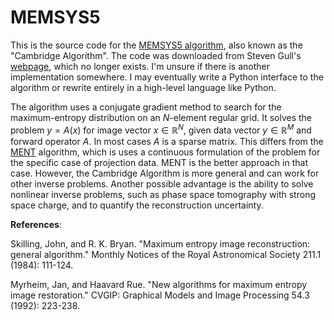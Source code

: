 # MEMSYS5

This is the source code for the [MEMSYS5 algorithm](https://academic.oup.com/mnras/article/211/1/111/1026907), also known as the "Cambridge Algorithm". The code was downloaded from Steven Gull's [webpage](https://www.mrao.cam.ac.uk/~steve/lisgo/tomography/memsys5/), which no longer exists. I'm unsure if there is another implementation somewhere. I may eventually write a Python interface to the algorithm or rewrite entirely in a high-level language like Python.

The algorithm uses a conjugate gradient method to search for the maximum-entropy distribution on an $N$-element regular grid. It solves the problem $y = A(x)$ for image vector $x \in \mathbb{R}^N$, given data vector $y \in \mathbb{R}^M$ and forward operator $A$. In most cases $A$ is a sparse matrix. This differs from the [MENT](https://github.com/austin-hoover/ment) algorithm, which is uses a continuous formulation of the problem for the specific case of projection data. MENT is the better approach in that case. However, the Cambridge Algorithm is more general and can work for other inverse problems. Another possible advantage is the ability to solve nonlinear inverse problems, such as phase space tomography with strong space charge, and to quantify the reconstruction uncertainty.

**References**:

Skilling, John, and R. K. Bryan. "Maximum entropy image reconstruction: general algorithm." Monthly Notices of the Royal Astronomical Society 211.1 (1984): 111-124.

Myrheim, Jan, and Haavard Rue. "New algorithms for maximum entropy image restoration." CVGIP: Graphical Models and Image Processing 54.3 (1992): 223-238.




